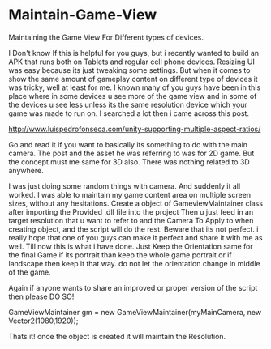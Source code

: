 # Maintain-Game-View
Maintaining the Game View For Different types of devices.

I Don't know If this is helpful for you guys, but i recently wanted to build an APK that runs both on Tablets and regular cell phone devices. Resizing UI was easy because its just tweaking some settings. But when it comes to show the same amount of gameplay content on different type of devices it was tricky, well at least for me. I known many of you guys have been in this place where in some devices u see more of the game view and in some of the devices u see less unless its the same resolution device which your game was made to run on. I searched a lot then i came across this post.

http://www.luispedrofonseca.com/unity-supporting-multiple-aspect-ratios/

Go and read it if you want to basically its something to do with the main camera. The post and the asset he was referring to was for 2D game. But the concept must me same for 3D also. There was nothing related to 3D anywhere.

I was just doing some random things with camera. And suddenly it all worked. I was able to maintain my game content area on multiple screen sizes, without any hesitations. Create a object of GameviewMaintainer class after importing the Provided .dll file into the project Then u just feed in an target resolution that u want to refer to and the Camera To Apply to when creating object, and the script will do the rest. Beware that its not perfect. i really hope that one of you guys can make it perfect and share it with me as well. Till now this is what i have done. Just Keep the Orientation same for the final Game if its portrait than keep the whole game portrait or if landscape then keep it that way. do not let the orientation change in middle of the game.

Again if anyone wants to share an improved or proper version of the script then please DO SO!

  GameViewMaintainer gm = new GameViewMaintainer(myMainCamera, new Vector2(1080,1920));
  
Thats it! once the object is created it will maintain the Resolution.
